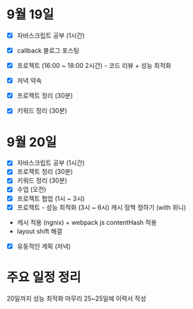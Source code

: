 # 9월 19일

- [x] 자바스크립트 공부 (1시간)
- [x] callback 블로그 포스팅
- [x] 프로젝트 (16:00 ~ 18:00 2시간) - 코드 리뷰 + 성능 최적화
- [x] 저녁 약속
- [x] 프로젝트 정리 (30분)
- [x] 키워드 정리 (30분)


# 9월 20일
- [x] 자바스크립트 공부 (1시간)
- [x] 프로젝트 정리 (30분)
- [x] 키워드 정리 (30분)
- [x] 수업 (오전)
- [x] 프로젝트 협업 (1시 ~ 3시)
- [x] 프로젝트 - 성능 최적화 (3시 ~ 6시)
캐시 정책 정하기 (with 위니)
- 캐시 적용 (ngnix) + webpack js contentHash 적용
- layout shift 해결

- [x] 유동적인 계획 (저녁)


# 주요 일정 정리

20일까지 성능 최적화 마무리
25~25일에 이력서 작성
